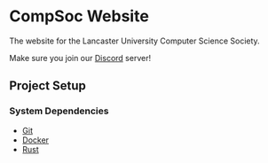 # CompSoc Website

The website for the Lancaster University Computer Science Society.

Make sure you join our [Discord] server!


## Project Setup

### System Dependencies

- [Git](https://github.com/git-guides/install-git)
- [Docker](https://docs.docker.com/get-docker/)
- [Rust](https://www.rust-lang.org/learn/get-started)


[discord]: https://discord.gg/compsoc
